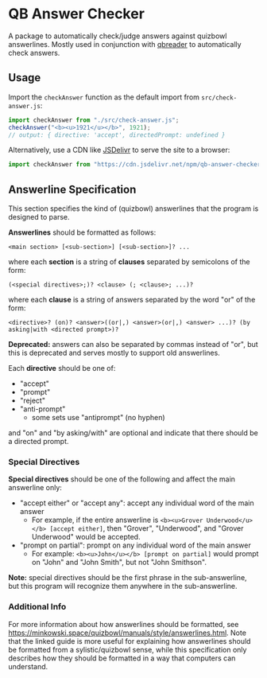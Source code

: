 # QB Answer Checker

A package to automatically check/judge answers against quizbowl answerlines.
Mostly used in conjunction with [qbreader](https://www.qbreader.org/) to automatically check answers.

## Usage

Import the `checkAnswer` function as the default import from `src/check-answer.js`:

```js
import checkAnswer from "./src/check-answer.js";
checkAnswer("<b><u>1921</u></b>", 1921);
// output: { directive: 'accept', directedPrompt: undefined }
```

Alternatively, use a CDN like [JSDelivr](https://www.jsdelivr.com/) to serve the site to a browser:

```js
import checkAnswer from "https://cdn.jsdelivr.net/npm/qb-answer-checker/dist/main.mjs";
```

## Answerline Specification

This section specifies the kind of (quizbowl) answerlines that the program is designed to parse.

**Answerlines** should be formatted as follows:

```
<main section> [<sub-section>] [<sub-section>]? ...
```

where each **section** is a string of **clauses** separated by semicolons of the form:

```
(<special directives>;)? <clause> (; <clause>; ...)?
```

where each **clause** is a string of answers separated by the word "or" of the form:

```
<directive>? (on)? <answer>((or|,) <answer>(or|,) <answer> ...)? (by asking|with <directed prompt>)?
```

**Deprecated:** answers can also be separated by commas instead of "or", but this is deprecated and serves mostly to support old answerlines.

Each **directive** should be one of:

- "accept"
- "prompt"
- "reject"
- "anti-prompt"
  - some sets use "antiprompt" (no hyphen)

and "on" and "by asking/with" are optional and indicate that there should be a directed prompt.

### Special Directives

**Special directives** should be one of the following and affect the main answerline only:

- "accept either" or "accept any": accept any individual word of the main answer
  - For example, if the entire answerline is `<b><u>Grover Underwood</u></b> [accept either]`, then "Grover", "Underwood", and "Grover Underwood" would be accepted.
- "prompt on partial": prompt on any individual word of the main answer
  - For example: `<b><u>John</u></b> [prompt on partial]` would prompt on "John" and "John Smith", but not "John Smithson".

**Note:** special directives should be the first phrase in the sub-answerline, but this program will recognize them anywhere in the sub-answerline.

### Additional Info

For more information about how answerlines should be formatted, see <https://minkowski.space/quizbowl/manuals/style/answerlines.html>.
Note that the linked guide is more useful for explaining how answerlines should be formatted from a sylistic/quizbowl sense, while this specification only describes how they should be formatted in a way that computers can understand.
